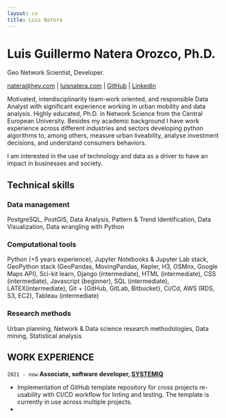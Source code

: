 ```yaml
---
layout: cv
title: Luis Natera
---
```

# Luis Guillermo Natera Orozco, Ph.D.
Geo Network Scientist, Developer.

<div id="webaddress">
<a href="mailto:natera@hey.com">natera@hey.com</a>
| <a href="https://luisnatera.com">luisnatera.com</a>
| <a href="https://github.com/nateraluis">GitHub</a>
| <a href="https://linkedin.com/in/natera">LinkedIn</a>
</div>


Motivated, interdisciplinarity team-work oriented, and responsible Data Analyst with significant experience working in urban mobility and data analysis. Highly educated, Ph.D. in Network Science from the Central European University. Besides my academic background I have work experience across different industries and sectors developing python algorithms to, among others, measure urban liveability, analyse investment decisions, and understand consumers behaviors.

I am interested in the use of technology and data as a driver to have an impact in businesses and society.

## Technical skills

### Data management

PostgreSQL, PostGIS, Data Analysis, Pattern & Trend Identification, Data Visualization, Data wrangling with Python


### Computational tools

Python (+5 years experience), Jupyter Notebooks & Jupyter Lab stack, GeoPython stack (GeoPandas, MovingPandas, Kepler, H3, OSMnx, Google Maps API), Sci-kit learn, Django (intermediate), HTML (intermediate), CSS (intermediate), Javascript (beginner), SQL (intermediate), LATEX(intermediate), Git + {GitHub, GitLab, Bitbucket}, Ci/Cd, AWS (RDS, S3, EC2), Tableau (intermediate)

### Research methods

Urban planning, Network & Data science research methodologies, Data mining, Statistical analysis


## WORK EXPERIENCE

`2021 - now`
__Associate, software developer, [SYSTEMIQ](http://www.systemiq.earth)__

- Implementation of GitHub template repository for cross projects re-usability with CI/CD workflow for linting and testing. The template is currently in use across multiple projects.
- 
<!-- ### Footer

Last updated: August 2022 -->


